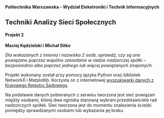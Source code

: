 #### Politechnika Warszawska - Wydział Eleketroniki i Technik Informacyjnych
## Techniki Analizy Sieci Społecznych  
#### Projekt 2
**Maciej Kędzielski i Michał Sitko**
  
*Dla wskazanych z imienia i nazwiska 2 osób, sprawdź, czy są one powiązane poprzez wspólne zasiadanie w radzie nadzorczej spółki – bezpośrednio albo poprzez jednego lub więcej powiązanych znajomych.*
    
  
Projekt wykonany został przy pomocy języka Python oraz bibliotek NetworkX i Matplotlib. Korzysta on z internetowej [wyszukiwarki danych z Krajowego Rejestru Sądowego](https://sprawdz.biz).
  
Na podstawie danych pobieranych z serwisu tworzona jest sieć powiązań między osobami, której dwa ogniska stanowią wybrani przedstawiciele rad nadzorczych spółek. Sieć tworzona jest do momentu znalezienia ścieżki pomiędzy sprawdzanymi osobami lub wykazania jej braku. 